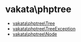# vakata\phptree

* [vakata\phptree\Tree](Tree.md) 
* [vakata\phptree\TreeException](TreeException.md) 
* [vakata\phptree\Node](Node.md) 
